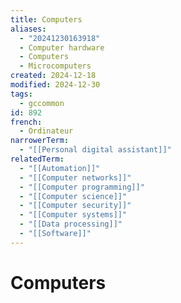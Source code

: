 ```yaml
---
title: Computers
aliases:
  - "20241230163918"
  - Computer hardware
  - Computers
  - Microcomputers
created: 2024-12-18
modified: 2024-12-30
tags:
  - gccommon
id: 892
french:
  - Ordinateur
narrowerTerm:
  - "[[Personal digital assistant]]"
relatedTerm:
  - "[[Automation]]"
  - "[[Computer networks]]"
  - "[[Computer programming]]"
  - "[[Computer science]]"
  - "[[Computer security]]"
  - "[[Computer systems]]"
  - "[[Data processing]]"
  - "[[Software]]"
---
```

# Computers
